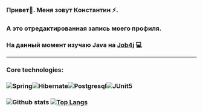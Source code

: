### Привет👋. Меня зовут Константин :zap:.
### А это отредактированная запись моего профиля.

### На данный момент изучаю Java на [Job4j](https://job4j.ru/) :computer:
---
### <b>Core technologies:</b>
### ![Spring](https://camo.githubusercontent.com/71ee04cc51defd03d0bda46ef2d49c562b7d1fb45b266eba4cf0f226d4fc0d0d/68747470733a2f2f696d672e736869656c64732e696f2f7374617469632f76313f7374796c653d666f722d7468652d6261646765266d6573736167653d537072696e6726636f6c6f723d364442333346266c6f676f3d537072696e67266c6f676f436f6c6f723d464646464646266c6162656c3d)![Hibernate](https://camo.githubusercontent.com/d6c722bf44bd7b4d523177ece25a31bfebe752bca023932c255c9a4ece76b451/68747470733a2f2f696d672e736869656c64732e696f2f7374617469632f76313f7374796c653d666f722d7468652d6261646765266d6573736167653d48696265726e61746526636f6c6f723d353936363643266c6f676f3d48696265726e617465266c6f676f436f6c6f723d464646464646266c6162656c3d)![Postgresql](https://camo.githubusercontent.com/95a15266c9b093e9070410fa62c8dcba6611e79edd738e0ded7ec5b52541d6c4/68747470733a2f2f696d672e736869656c64732e696f2f7374617469632f76313f7374796c653d666f722d7468652d6261646765266d6573736167653d506f737467726553514c26636f6c6f723d343136394531266c6f676f3d506f737467726553514c266c6f676f436f6c6f723d464646464646266c6162656c3d)![JUnit5](https://camo.githubusercontent.com/4d08d3382a98cbdf27aae3833e16c01599cab2392342f500b119a6507966fa74/68747470733a2f2f696d672e736869656c64732e696f2f7374617469632f76313f7374796c653d666f722d7468652d6261646765266d6573736167653d4a556e69743526636f6c6f723d323541313632266c6f676f3d4a556e697435266c6f676f436f6c6f723d464646464646266c6162656c3d)
### ![Github stats](https://github-readme-stats.vercel.app/api?username=GANZO9055&hide=stars,prs,issues,contribs) [![Top Langs](https://github-readme-stats.vercel.app/api/top-langs/?username=GANZO9055&layout=compact)](https://github.com/ShamRail/github-readme-stats)
